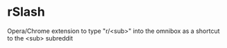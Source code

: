 # rSlash
Opera/Chrome extension to type "r/&lt;sub>" into the omnibox as a shortcut to the &lt;sub> subreddit
